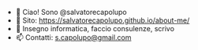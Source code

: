 - 👋 Ciao! Sono @salvatorecapolupo
- 👀 Sito: https://salvatorecapolupo.github.io/about-me/
- 🌱 Insegno informatica, faccio consulenze, scrivo
- 📫 Contatti: s.capolupo@gmail.com

<!---
salvatorecapolupo/salvatorecapolupo is a ✨ special ✨ repository because its `README.md` (this file) appears on your GitHub profile.
You can click the Preview link to take a look at your changes.
--->
